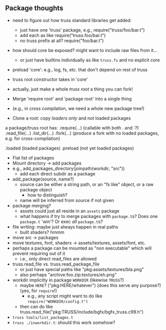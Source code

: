 ## Package thoughts

* need to figure out how truss standard libraries get added:
  * just have one 'truss' package, e.g., require("truss/foo/bar.t")
  * add each as like require("truss.foo/bar.t")
  * no truss prefix at all? require("foo/bar.t")
* how should core be exposed? might want to include raw files from it...
  * or just have builtins individually as like `truss.fs` and no explicit core

* preload 'core': e.g., log, fs, etc. that don't
  depend on rest of truss

* truss root constructor takes in 'core'

* actually, just make a whole *truss root* a thing you can fork!

* Merge 'require root' and 'package root' into a single thing
* (e.g., in cross compilation, we need a whole new package tree!)
* Clone a root: copy *loaders only* and not loaded packages

a package/truss root has:
.require(...) (callable with both . and :?)
.read_file(...)
.list_dir(...)
.fork(...) (produce a fork with no loaded packages, e.g. for cross-compilation)

.loaded (loaded packages)
.preload (not yet loaded packages)


* Flat list of packages
* Mount directory -> add packages
* e.g., add_packages_directory(joinpath(workdir, "src"))
  * add each direct subdir as a package
* add_package(source, name?)
  * source can be either a string path, or an "fs like" object, or a raw package object
    * how to distinguish?
  * name will be inferred from source if not given
* package merging?
  * assets could just all reside in an `assets` package
  * what happens if try to merge packages with `package.t`s? Does one `package.t` 'win'? Or exec *all* `package.t`s?
* file writing: maybe just always happen in real paths
  * built shaders? hmmm
* move src -> packages
* move textures, font, shaders -> assets/textures, assets/font, etc.
* perhaps a package can be mounted as "non executable" which will prevent requiring out of it
  * i.e., only direct read_files are allowed
* truss.read_file vs. truss.read_package_file
  * or just have special paths like "pkg:assets/textures/bla.png"
  * also perhaps "archive:foo.zip:textures/eh.png"
* workdir implicitly in package `WORKDIR` (likewise `TRUSS`?)
  * maybe `HERE`? ("pkg:HERE/whatever") (does this serve any purpose?) (yes, for `require`!)
    * e.g., any script might want to do like `require("WORKDIR/config.t")`
  * then can do like truss.read_file("pkg:TRUSS/include/bgfx/bgfx_truss.c99.h")
* `truss tools/list_packages.t`
* `truss ./inworkdir.t`: should this work somehow?